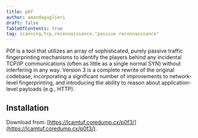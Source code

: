 ```yaml
---
title: p0f
author: amandaguglieri
draft: false
TableOfContents: true
tag: scanning,tcp,reconnaissance,"passive reconnaissance"
---
```


P0f is a tool that utilizes an array of sophisticated, purely passive traffic fingerprinting mechanisms to identify the players behind any incidental TCP/IP communications (often as little as a single normal SYN) without interfering in any way. Version 3 is a complete rewrite of the original codebase, incorporating a significant number of improvements to network-level fingerprinting, and introducing the ability to reason about application-level payloads (e.g., HTTP).

## Installation

Download from: [https://lcamtuf.coredump.cx/p0f3/](https://lcamtuf.coredump.cx/p0f3/).

#
